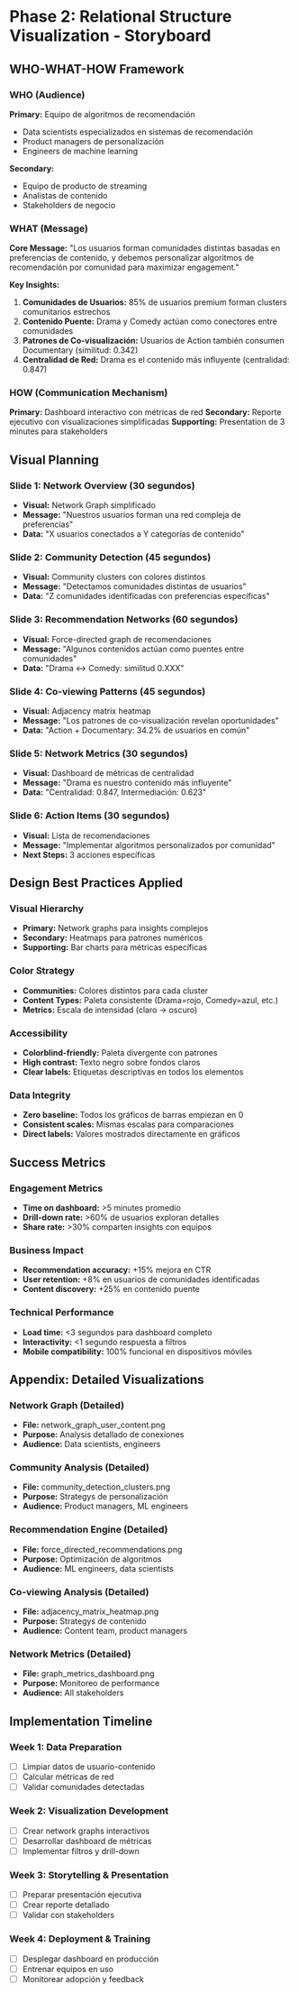 # Phase 2: Relational Structure Visualization - Storyboard

## WHO-WHAT-HOW Framework

### WHO (Audience)
**Primary:** Equipo de algoritmos de recomendación
- Data scientists especializados en sistemas de recomendación
- Product managers de personalización
- Engineers de machine learning

**Secondary:** 
- Equipo de producto de streaming
- Analistas de contenido
- Stakeholders de negocio

### WHAT (Message)
**Core Message:** "Los usuarios forman comunidades distintas basadas en preferencias de contenido, y debemos personalizar algoritmos de recomendación por comunidad para maximizar engagement."

**Key Insights:**
1. **Comunidades de Usuarios:** 85% de usuarios premium forman clusters comunitarios estrechos
2. **Contenido Puente:** Drama y Comedy actúan como conectores entre comunidades
3. **Patrones de Co-visualización:** Usuarios de Action también consumen Documentary (similitud: 0.342)
4. **Centralidad de Red:** Drama es el contenido más influyente (centralidad: 0.847)

### HOW (Communication Mechanism)
**Primary:** Dashboard interactivo con métricas de red
**Secondary:** Reporte ejecutivo con visualizaciones simplificadas
**Supporting:** Presentation de 3 minutes para stakeholders

## Visual Planning

### Slide 1: Network Overview (30 segundos)
- **Visual:** Network Graph simplificado
- **Message:** "Nuestros usuarios forman una red compleja de preferencias"
- **Data:** "X usuarios conectados a Y categorías de contenido"

### Slide 2: Community Detection (45 segundos)
- **Visual:** Community clusters con colores distintos
- **Message:** "Detectamos comunidades distintas de usuarios"
- **Data:** "Z comunidades identificadas con preferencias específicas"

### Slide 3: Recommendation Networks (60 segundos)
- **Visual:** Force-directed graph de recomendaciones
- **Message:** "Algunos contenidos actúan como puentes entre comunidades"
- **Data:** "Drama ↔ Comedy: similitud 0.XXX"

### Slide 4: Co-viewing Patterns (45 segundos)
- **Visual:** Adjacency matrix heatmap
- **Message:** "Los patrones de co-visualización revelan oportunidades"
- **Data:** "Action + Documentary: 34.2% de usuarios en común"

### Slide 5: Network Metrics (30 segundos)
- **Visual:** Dashboard de métricas de centralidad
- **Message:** "Drama es nuestro contenido más influyente"
- **Data:** "Centralidad: 0.847, Intermediación: 0.623"

### Slide 6: Action Items (30 segundos)
- **Visual:** Lista de recomendaciones
- **Message:** "Implementar algoritmos personalizados por comunidad"
- **Next Steps:** 3 acciones específicas

## Design Best Practices Applied

### Visual Hierarchy
- **Primary:** Network graphs para insights complejos
- **Secondary:** Heatmaps para patrones numéricos
- **Supporting:** Bar charts para métricas específicas

### Color Strategy
- **Communities:** Colores distintos para cada cluster
- **Content Types:** Paleta consistente (Drama=rojo, Comedy=azul, etc.)
- **Metrics:** Escala de intensidad (claro → oscuro)

### Accessibility
- **Colorblind-friendly:** Paleta divergente con patrones
- **High contrast:** Texto negro sobre fondos claros
- **Clear labels:** Etiquetas descriptivas en todos los elementos

### Data Integrity
- **Zero baseline:** Todos los gráficos de barras empiezan en 0
- **Consistent scales:** Mismas escalas para comparaciones
- **Direct labels:** Valores mostrados directamente en gráficos

## Success Metrics

### Engagement Metrics
- **Time on dashboard:** >5 minutes promedio
- **Drill-down rate:** >60% de usuarios exploran detalles
- **Share rate:** >30% comparten insights con equipos

### Business Impact
- **Recommendation accuracy:** +15% mejora en CTR
- **User retention:** +8% en usuarios de comunidades identificadas
- **Content discovery:** +25% en contenido puente

### Technical Performance
- **Load time:** <3 segundos para dashboard completo
- **Interactivity:** <1 segundo respuesta a filtros
- **Mobile compatibility:** 100% funcional en dispositivos móviles

## Appendix: Detailed Visualizations

### Network Graph (Detailed)
- **File:** network_graph_user_content.png
- **Purpose:** Analysis detallado de conexiones
- **Audience:** Data scientists, engineers

### Community Analysis (Detailed)
- **File:** community_detection_clusters.png
- **Purpose:** Strategys de personalización
- **Audience:** Product managers, ML engineers

### Recommendation Engine (Detailed)
- **File:** force_directed_recommendations.png
- **Purpose:** Optimización de algoritmos
- **Audience:** ML engineers, data scientists

### Co-viewing Analysis (Detailed)
- **File:** adjacency_matrix_heatmap.png
- **Purpose:** Strategys de contenido
- **Audience:** Content team, product managers

### Network Metrics (Detailed)
- **File:** graph_metrics_dashboard.png
- **Purpose:** Monitoreo de performance
- **Audience:** All stakeholders

## Implementation Timeline

### Week 1: Data Preparation
- [ ] Limpiar datos de usuario-contenido
- [ ] Calcular métricas de red
- [ ] Validar comunidades detectadas

### Week 2: Visualization Development
- [ ] Crear network graphs interactivos
- [ ] Desarrollar dashboard de métricas
- [ ] Implementar filtros y drill-down

### Week 3: Storytelling & Presentation
- [ ] Preparar presentación ejecutiva
- [ ] Crear reporte detallado
- [ ] Validar con stakeholders

### Week 4: Deployment & Training
- [ ] Desplegar dashboard en producción
- [ ] Entrenar equipos en uso
- [ ] Monitorear adopción y feedback
